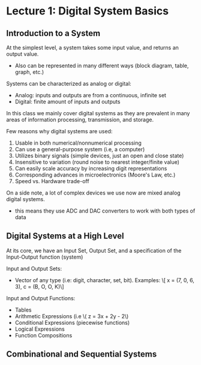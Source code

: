 # Lecture 1: Digital System Basics

## Introduction to a System

At the simplest level, a system takes some input value, and returns an output value.
- Also can be represented in many different ways (block diagram, table, graph, etc.)

Systems can be characterized as analog or digital:
- Analog: inputs and outputs are from a continuous, infinite set
- Digital: finite amount of inputs and outputs

In this class we mainly cover digital systems as they are prevalent in many areas of
information processing, transmission, and storage.

Few reasons why digital systems are used:
1. Usable in both numerical/nonnumerical processing
2. Can use a general-purpose system (i.e, a computer)
3. Utilizes binary signals (simple devices, just an open and close state)
4. Insensitive to variation (round noise to nearest integer/finite value)
5. Can easily scale accuracy by increasing digit representations
6. Corresponding advances in microelectronics (Moore's Law, etc.)
7. Speed vs. Hardware trade-off

On a side note, a lot of complex devices we use now are mixed analog digital systems.
- this means they use ADC and DAC converters to work with both types of data

## Digital Systems at a High Level

At its core, we have an Input Set, Output Set, and a specification of the Input-Output
function (system)

Input and Output Sets:
- Vector of any type (i.e: digit, character, set, bit). Examples:
\\[ x = (7, 0, 6, 3), c = (B, O, O, K)\\]

Input and Output Functions:
- Tables
- Arithmetic Expressions (i.e \\( z = 3x + 2y - 2\\)
- Conditional Expressions (piecewise functions)
- Logical Expressions
- Function Compositions


## Combinational and Sequential Systems



